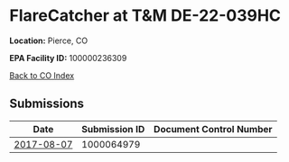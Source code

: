 # FlareCatcher at T&M DE-22-039HC

**Location:** Pierce, CO

**EPA Facility ID:** 100000236309

[Back to CO Index](../../index.md)

## Submissions

| Date | Submission ID | Document Control Number |
|------|--------------|-------------------------|
| [2017-08-07](submissions/1000064979.md) | 1000064979 |  |
